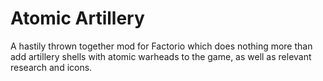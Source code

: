 # Atomic Artillery

A hastily thrown together mod for Factorio which does nothing more than add artillery shells with atomic warheads to the game, as well as relevant research and icons.
